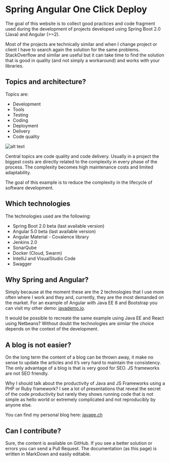 # Spring Angular One Click Deploy 
The goal of this website is to collect good practices and code fragment used during the development of projects developed using Spring Boot 2.0 (Java) and Angular (\>=2).

Most of the projects are technically similar and when I change project or client I have to search again the solution for the same problems. StackOverflow and similar are useful but it can take time to find the solution that is good in quality (and not simply a workaround) and works with your libraries.

## Topics and architecture?

Topics are:
- Development
- Tools
- Testing
- Coding
- Deployment
- Delivery
- Code quality

![alt text](http://localhost:8080/images/architecture.png)


Central topics are code quality and code delivery.
Usually in a project the biggest costs are directly related to the complexity in every phase of the process.
The complexity becomes high maintenance costs and limited adaptability.

The goal of this example is to reduce the complexity in the lifecycle of software development.

## Which technologies

The technologies used are the following:
- Spring Boot 2.0 beta (last available version)
- Angular 5.0 beta (last available version)
- Angular Material - Covalence library
- Jenkins 2.0
- SonarQube
- Docker (Cloud, Swarm)
- IntelliJ and VisualStudio Code
- Swagger


## Why Spring and Angular?
Simply because at the moment these are the 2 technologies that I use more often where I work and they and, currently, they are the most demanded on the market.
For an example of Angular with Java EE 8 and Bootstrap you can visit my other demo: [javademo.io](http://javademo.io "javademo.io").

It would be possible to recreate the same example using Java EE and React using Netbeans? Without doubt the technologies are similar the choice depends on the context of the development.

## A blog is not easier?
On the long term the content of a blog can be thrown away, it make no sense to update the articles and it’s very hard to maintain the consistency.
The only advantage of a blog is that is very good for SEO. JS frameworks are not SEO friendly.

Why I should talk about the productivity of Java and JS Frameworks using a PHP or Ruby framework?
I see a lot of presentations that reveal the secret of the code productivity but rarely they shows running code that is not simple as hello world or extremely complicated and not reproducibly by anyone else. 

You can find my personal blog here: [javaee.ch](http://javaee.ch)

## Can I contribute?
Sure, the content is available on GitHub. If you see a better solution or errors you can send a Pull Request.
The documentation (as this page) is written in MarkDown and easily editable.